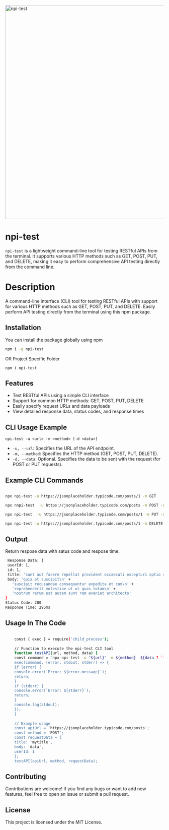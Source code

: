 <img width="679" alt="npi-test" src="https://github.com/prasadjivane/npi-test/assets/26869583/5ad11d7f-3c08-4c79-a369-96aa96716b02">

# npi-test

`npi-test` is a lightweight command-line tool for testing RESTful APIs from the terminal. It supports various HTTP methods such as GET, POST, PUT, and DELETE, making it easy to perform comprehensive API testing directly from the command line.


# Description

A command-line interface (CLI) tool for testing RESTful APIs with support for various HTTP methods such as GET, POST, PUT, and DELETE. Easily perform API testing directly from the terminal using this npm package.

## Installation

You can install the package globally using npm
```bash
npm i -g npi-test
```
OR  Project Specific Folder

```
npm i npi-test
```

## Features
- Test RESTful APIs using a simple CLI interface
- Support for common HTTP methods: GET, POST, PUT, DELETE
- Easily specify request URLs and data payloads
- View detailed response data, status codes, and response times


## CLI Usage Example

    npi-test -u <url> -m <method> [-d <data>]

- `-u, --url`: Specifies the URL of the API endpoint.
- `-m, --method`: Specifies the HTTP method (GET, POST, PUT, DELETE).
- `-d, --data`: Optional. Specifies the data to be sent with the request (for POST or PUT requests).

## Example CLI Commands

```bash

npx npi-test -u https://jsonplaceholder.typicode.com/posts/1 -m GET

npx nnpi-test  -u https://jsonplaceholder.typicode.com/posts -m POST -d '{"title": "foo", "body": "bar", "userId": 1}'

npx npi-test  -u https://jsonplaceholder.typicode.com/posts/1 -m PUT -d '{"title": "bar", "body": "foo", "userId": 1}'

npx npi-test -u https://jsonplaceholder.typicode.com/posts/1 -m DELETE

```

  

## Output
Return respose data with satus code and respose time.
 ```bash
  Response Data: {
  userId: 1,
  id: 1,
  title: 'sunt aut facere repellat provident occaecati excepturi optio reprehenderit',
  body: 'quia et suscipit\n' +
    'suscipit recusandae consequuntur expedita et cum\n' +
    'reprehenderit molestiae ut ut quas totam\n' +
    'nostrum rerum est autem sunt rem eveniet architecto'
}
Status Code: 200
Response Time: 295ms
  ```


## Usage In The Code 
```bash

    const { exec } = require('child_process');
    
    // Function to execute the npi-test CLI tool
    function testAPI(url, method, data) {
    const command = `npx npi-test -u "${url}" -m ${method}  ${data ? `-d '${JSON.stringify(data)}'` : ''}`;
    exec(command, (error, stdout, stderr) => {
    if (error) {
    console.error(`Error: ${error.message}`);
    return;
    }
    if (stderr) {
    console.error(`Error: ${stderr}`);
    return;
    }
    console.log(stdout);
    });
    }
    
    // Example usage
    const apiUrl = 'https://jsonplaceholder.typicode.com/posts';
    const method = 'POST';
    const requestData = {
    title: 'mytitle',
    body: 'data',
    userId: 1
    };
    testAPI(apiUrl, method, requestData);

```

## Contributing

Contributions are welcome! If you find any bugs or want to add new features, feel free to open an issue or submit a pull request.

## License

This project is licensed under the MIT License.
